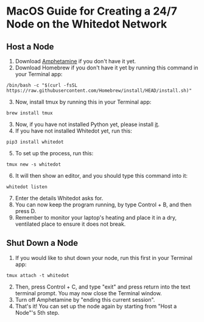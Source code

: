 # MacOS Guide for Creating a 24/7 Node on the Whitedot Network
## Host a Node
1. Download [Amphetamine](https://apps.apple.com/us/app/amphetamine/id937984704) if you don't have it yet.
2. Download Homebrew if you don't have it yet by running this command in your Terminal app:
```
/bin/bash -c "$(curl -fsSL https://raw.githubusercontent.com/Homebrew/install/HEAD/install.sh)"
```
3. Now, install tmux by running this in your Terminal app:
```
brew install tmux
```
3. Now, if you have not installed Python yet, please install [it](https://www.python.org/downloads/).
4. If you have not installed Whitedot yet, run this:
```
pip3 install whitedot
```
5. To set up the process, run this:
```
tmux new -s whitedot
```
6. It will then show an editor, and you should type this command into it:
```
whitedot listen
```
7. Enter the details Whitedot asks for.
8. You can now keep the program running, by type Control + B, and then press D.
9. Remember to monitor your laptop's heating and place it in a dry, ventilated place to ensure it does not break.

## Shut Down a Node
1. If you would like to shut down your node, run this first in your Terminal app:
```
tmux attach -t whitedot
```
2. Then, press Control + C, and type "exit" and press return into the text terminal prompt. You may now close the Terminal window.
3. Turn off Amphetamine by "ending this current session".
4. That's it! You can set up the node again by starting from "Host a Node"'s 5th step.
